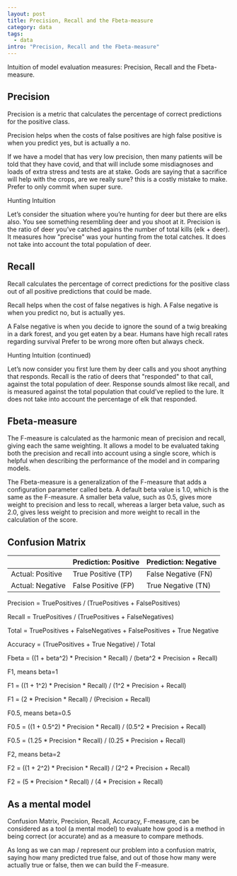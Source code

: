 ```yaml
---
layout: post
title: Precision, Recall and the Fbeta-measure
category: data
tags:
  - data
intro: "Precision, Recall and the Fbeta-measure"
---
```


Intuition of model evaluation measures: Precision, Recall and the Fbeta-measure.

## Precision

Precision is a metric that calculates the percentage of correct predictions for the positive class.

Precision helps when the costs of false positives are high
false positive is when you predict yes, but is actually a no.

If we have a model that has very low precision, then many patients will be told that they have covid, and that will include some misdiagnoses and loads of extra stress and tests are at stake.
Gods are saying that a sacrifice will help with the crops, are we really sure? this is a costly mistake to make.
Prefer to only commit when super sure.

Hunting Intuition

Let’s consider the situation where you’re hunting for deer but there are elks also. You see something resembling deer and you shoot at it. Precision is the ratio of deer you’ve catched agains the number of total kills (elk + deer). It measures how "precise" was your hunting from the total catches. It does not take into account the total population of deer.


## Recall

Recall calculates the percentage of correct predictions for the positive class out of all positive predictions that could be made.

Recall helps when the cost of false negatives is high.
A False negative is when you predict no, but is actually yes.

A False negative is when you decide to ignore the sound of a twig breaking in a dark forest, and you get eaten by a bear.
Humans have high recall rates regarding survival
Prefer to be wrong more often but always check.

Hunting Intuition (continued)

Let’s now consider you first lure them by deer calls and you shoot anything that responds. Recall is the ratio of deers that "responded" to that call, against the total population of deer. Response sounds almost like recall, and is measured against the total population that could’ve replied to the lure. It does not take into account the percentage of elk that responded.



##  Fbeta-measure

The F-measure is calculated as the harmonic mean of precision and recall, giving each the same weighting. It allows a model to be evaluated taking both the precision and recall into account using a single score, which is helpful when describing the performance of the model and in comparing models.

The Fbeta-measure is a generalization of the F-measure that adds a configuration parameter called beta. A default beta value is 1.0, which is the same as the F-measure. A smaller beta value, such as 0.5, gives more weight to precision and less to recall, whereas a larger beta value, such as 2.0, gives less weight to precision and more weight to recall in the calculation of the score.


## Confusion Matrix


|                  | Prediction: Positive | Prediction: Negative |
|------------------|----------------------|----------------------|
| Actual: Positive | True Positive (TP)   | False Negative (FN)  |
| Actual: Negative | False Positive (FP)  | True Negative (TN)   |



Precision = TruePositives / (TruePositives + FalsePositives)

Recall = TruePositives / (TruePositives + FalseNegatives)

Total = TruePositives + FalseNegatives + FalsePositives + True Negative

Accuracy = (TruePositives + True Negative) / Total

Fbeta = ((1 + beta^2) * Precision * Recall) / (beta^2 * Precision + Recall)

F1, means beta=1

F1 = ((1 + 1^2) * Precision * Recall) / (1^2 * Precision + Recall)

F1 = (2 * Precision * Recall) / (Precision + Recall)

F0.5, means beta=0.5 

F0.5 = ((1 + 0.5^2) * Precision * Recall) / (0.5^2 * Precision + Recall)

F0.5 = (1.25 * Precision * Recall) / (0.25 * Precision + Recall)

F2, means beta=2 

F2 = ((1 + 2^2) * Precision * Recall) / (2^2 * Precision + Recall)

F2 = (5 * Precision * Recall) / (4 * Precision + Recall)


## As a mental model

Confusion Matrix, Precision, Recall, Accuracy, F-measure, can be considered as a tool (a mental model) to evaluate how good is a method in being correct (or accurate) and as a measure to compare methods. 

As long as we can map / represent our problem into a confusion matrix, saying how many predicted true false, and out of those how many were actually true or false, then we can build the F-measure.

